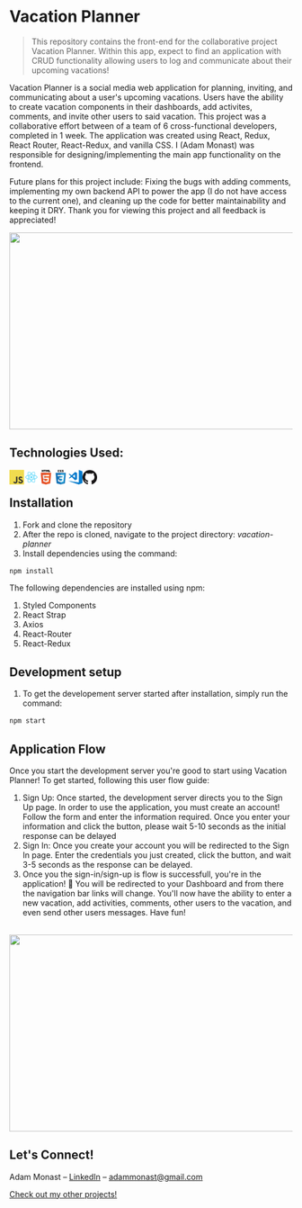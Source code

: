 # Vacation Planner

> This repository contains the front-end for the collaborative project Vacation Planner. Within this app, expect to find an application with CRUD functionality allowing users to log and communicate about their upcoming vacations!

Vacation Planner is a social media web application for planning, inviting, and communicating about a user's upcoming vacations. Users have the ability to create vacation components in their dashboards, add activites, comments, and invite other users to said vacation. This project was a collaborative effort between of a team of 6 cross-functional developers, completed in 1 week. The application was created using React, Redux, React Router, React-Redux, and vanilla CSS. I (Adam Monast) was responsible for designing/implementing the main app functionality on the frontend.

Future plans for this project include: Fixing the bugs with adding comments, implementing my own backend API to power the app (I do not have access to the current one), and cleaning up the code for better maintainability and keeping it DRY. Thank you for viewing this project and all feedback is appreciated!

<img src="https://user-images.githubusercontent.com/57102880/98890368-d04ff880-2469-11eb-87e8-a8926c3623e6.png" align="center" width="600" height="350">

## Technologies Used:
[<img align="left" alt="JavaScript" width="26px" src="https://raw.githubusercontent.com/github/explore/80688e429a7d4ef2fca1e82350fe8e3517d3494d/topics/javascript/javascript.png" />][github]
[<img align="left" alt="React" width="26px" src="https://raw.githubusercontent.com/github/explore/80688e429a7d4ef2fca1e82350fe8e3517d3494d/topics/react/react.png" />][github]
[<img align="left" alt="HTML5" width="26px" src="https://raw.githubusercontent.com/github/explore/80688e429a7d4ef2fca1e82350fe8e3517d3494d/topics/html/html.png" />][github]
[<img align="left" alt="CSS3" width="26px" src="https://raw.githubusercontent.com/github/explore/80688e429a7d4ef2fca1e82350fe8e3517d3494d/topics/css/css.png" />][github]
[<img align="left" alt="Visual Studio Code" width="26px" src="https://raw.githubusercontent.com/github/explore/80688e429a7d4ef2fca1e82350fe8e3517d3494d/topics/visual-studio-code/visual-studio-code.png" />][github]
[<img align="left" alt="GitHub" width="26px" src="https://raw.githubusercontent.com/github/explore/78df643247d429f6cc873026c0622819ad797942/topics/github/github.png" />][github]

<br />

## Installation

1) Fork and clone the repository
2) After the repo is cloned, navigate to the project directory: *vacation-planner* 
3) Install dependencies using the command:

```sh
npm install
```
The following dependencies are installed using npm:
1) Styled Components
2) React Strap 
3) Axios 
4) React-Router
5) React-Redux

## Development setup

1) To get the developement server started after installation, simply run the command:

```sh
npm start
```

## Application Flow

Once you start the development server you're good to start using Vacation Planner! To get started, following this user flow guide:

1) Sign Up: Once started, the development server directs you to the Sign Up page. In order to use the application, you must create an account! Follow the form and enter the information required. Once you enter your information and click the button, please wait 5-10 seconds as the initial response can be delayed
2) Sign In: Once you create your account you will be redirected to the Sign In page. Enter the credentials you just created, click the button, and wait 3-5 seconds as the response can be delayed.
3) Once you the sign-in/sign-up is flow is successfull, you're in the application! 🎉 You will be redirected to your Dashboard and from there the navigation bar links will change. You'll now have the ability to enter a new vacation, add activities, comments, other users to the vacation, and even send other users messages. Have fun!

<br />

<img src="https://user-images.githubusercontent.com/57102880/98890905-017cf880-246b-11eb-82d4-ba702d44c342.png" align="center" width="600" height="350" />

## Let's Connect!

Adam Monast – [LinkedIn](https://www.linkedin.com/in/adam-monast/) – adammonast@gmail.com

[Check out my other projects!](https://github.com/Adammonast)

<!-- Markdown link & img dfn's -->

[travis-image]: https://img.shields.io/travis/dbader/node-datadog-metrics/master.svg?style=flat-square
[travis-url]: https://travis-ci.org/dbader/node-datadog-metrics
[linkedin]: https://www.linkedin.com/in/adam-monast/
[github]: https://github.com/Adammonast?tab=repositories
